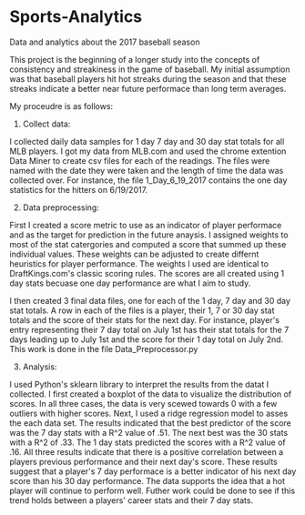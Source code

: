 # Sports-Analytics
Data and analytics about the 2017 baseball season

This project is the beginning of a longer study into the concepts of consistency and streakiness in the game of baseball.
My initial assumption was that baseball players hit hot streaks during the season and that these streaks indicate a better near future performace than long term averages. 

My proceudre is as follows:

1. Collect data:

 I collected daily data samples for 1 day 7 day and 30 day stat totals for all MLB players. I got my data from MLB.com and used the chrome extention Data Miner to create csv files for each of the readings. The files were named with the date they were taken and the length of time the data was collected over. For instance, the file 1_Day_6_19_2017 contains the one day statistics for the hitters on 6/19/2017.

2. Data preprocessing:

First I created a score metric to use as an indicator of player performace and as the target for prediction in the future anaysis. I assigned weights to most of the stat catergories and computed a score that summed up these individual values. These weights can be adjusted to create differnt heuristics for player performance. The weights I used are identical to DraftKings.com's classic scoring rules. The scores are all created using 1 day stats becuase one day performance are what I aim to study.

I then created 3 final data files, one for each of the 1 day, 7 day and 30 day stat totals. A row in each of the files is a player, their 1, 7 or 30 day stat totals and the score of their stats for the next day. For instance, player's entry representing their 7 day total on July 1st has their stat totals for the 7 days leading up to July 1st and the score for their 1 day total on July 2nd. This work is done in the file Data_Preprocessor.py

3. Analysis:

I used Python's sklearn library to interpret the results from the datat I collected. I first created a boxplot of the data to visualize the distribution of scores. In all three cases, the data is very scewed towards 0 with a few outliers with higher scores. Next, I used a ridge regression model to asses the each data set. The results indicated that the best predictor of the score was the 7 day stats with a R^2 value of .51. The next best was the 30 stats with a R^2 of .33. The 1 day stats predicted the scores with a R^2 value of .16. All three results indicate that there is a positive correlation between a players previous performance and their next day's score. These results suggest that a player's 7 day performace is a better indicator of his next day score than his 30 day performance. The data supports the idea that a hot player will continue to perform well. Futher work could be done to see if this trend holds between a players' career stats and their 7 day stats. 

